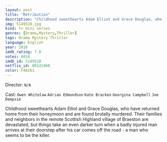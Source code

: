 ```yaml
---
layout: post
title: "Retribution"
description: "Childhood sweethearts Adam Elliot and Grace Douglas, who have returned home from their honeymoon and are found brutally murdered. Their families and neighbors in the remote Scottish Highland village of Braeston are devastated, but things take an even darker turn when a badly injured man arrives at their doorstep after his car comes off the road - a man who seems to be the killer..."
img: 5149528.jpg
kind: tv mini series
genres: [Drama,Mystery,Thriller]
tags: Drama Mystery Thriller 
language: English
year: 2016
imdb_rating: 7.0
votes: 6014
imdb_id: 5149528
netflix_id: 80141960
color: F4A261
---
```

Director: `N/A`  

Cast: `Owen Whitelaw` `Adrian Edmondson` `Kate Bracken` `Georgina Campbell` `Joe Dempsie` 

Childhood sweethearts Adam Elliot and Grace Douglas, who have returned home from their honeymoon and are found brutally murdered. Their families and neighbors in the remote Scottish Highland village of Braeston are devastated, but things take an even darker turn when a badly injured man arrives at their doorstep after his car comes off the road - a man who seems to be the killer.